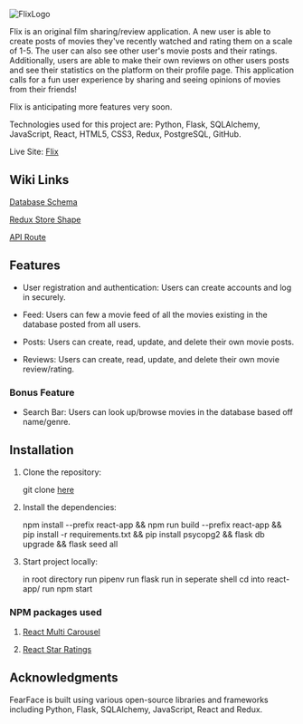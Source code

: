 ![FlixLogo](https://i.imgur.com/O8Vs0OX.png)

Flix is an original film sharing/review application. A new user is able to create posts of movies they've recently watched and rating them on a scale of 1-5. The user can also see other user's movie posts and their ratings. Additionally, users are able to make their own reviews on other users posts and see their statistics on the platform on their profile page. This application calls for a fun user experience by sharing and seeing opinions of movies from their friends!

Flix is anticipating more features very soon.

Technologies used for this project are: Python, Flask, SQLAlchemy, JavaScript, React, HTML5, CSS3, Redux, PostgreSQL, GitHub.

Live Site: [Flix](https://flix-dyz2.onrender.com/)

## Wiki Links
[Database Schema](https://github.com/raoulandalis/Flix/wiki/Database-Schema)

[Redux Store Shape](https://github.com/raoulandalis/Flix/wiki/Redux-Store-Shape)

[API Route](https://github.com/raoulandalis/Flix/wiki/API-Routes)

## Features
- User registration and authentication: Users can create accounts and log in securely.
  
- Feed: Users can few a movie feed of all the movies existing in the database posted from all users.

- Posts: Users can create, read, update, and delete their own movie posts.

- Reviews: Users can create, read, update, and delete their own movie review/rating.

### Bonus Feature
- Search Bar: Users can look up/browse movies in the database based off name/genre.

## Installation
1. Clone the repository:

      git clone [here](https://github.com/raoulandalis/Flix)

2. Install the dependencies:

      npm install --prefix react-app &&
      npm run build --prefix react-app &&
      pip install -r requirements.txt &&
      pip install psycopg2 &&
      flask db upgrade &&
      flask seed all

3. Start project locally:

      in root directory run pipenv run flask run
      in seperate shell cd into react-app/
      run npm start

### NPM packages used
1. [React Multi Carousel](https://www.npmjs.com/package/react-multi-carousel)
   
2. [React Star Ratings](https://www.npmjs.com/package/react-star-ratings)

## Acknowledgments
FearFace is built using various open-source libraries and frameworks including Python, Flask, SQLAlchemy, JavaScript, React and Redux.
